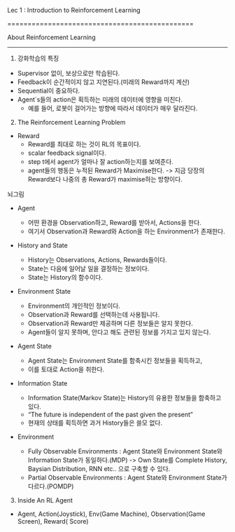 Lec 1 : Introduction to Reinforcement Learning

==============================================

About Reinforcement Learning

-------------------------------

1. 강화학습의 특징
  * Supervisor 없이, 보상으로만 학습된다.
  * Feedback이 순간적이지 않고 지연된다.(미래의 Reward까지 계산)
  * Sequential이 중요하다.
  * Agent`s들의 action은 획득하는 미래의 데이터에 영향을 미친다.
    * 예를 들어, 로봇이 걸어가는 방향에 따라서 데이터가 매우 달라진다.
  
  
2. The Reinforcement Learning Problem
  * Reward
    * Reward를 최대로 하는 것이 RL의 목표이다.
    * scalar feedback signal이다.
    * step t에서 agent가 얼마나 잘 action하는지를 보여준다.
    * agent들의 행동은 누적된 Reward가 Maximise한다.
   -> 지금 당장의 Reward보다 나중의 총 Reward가 maximise하는 방향이다.
   
   
뇌그림
  * Agent
    * 어떤 환경을 Observation하고, Reward를 받아서, Actions을 한다.
    * 여기서 Observation과 Reward와 Action을 하는 Environment가 존재한다.
   
   
  * History and State
    * History는 Observations, Actions, Rewards들이다.
    * State는 다음에 일어날 일을 결정하는 정보이다.
    * State는 History의 함수이다.
 
 
  * Environment State
    * Environment의 개인적인 정보이다.
    * Observation과 Reward를 선택하는데 사용됩니다.
    * Observation과 Reward만 제공하며 다른 정보들은 알지 못한다.
    * Agent들이 알지 못하며, 안다고 해도 관련된 정보를 가지고 있지 않는다.
 
 
  * Agent State
    * Agent State는 Environment State를 함축시킨 정보들을 획득하고,
    * 이를 토대로 Action을 취한다.

  * Information State
    * Information State(Markov State)는 History의 유용한 정보들을 함축하고 있다.
    * “The future is independent of the past given the present” 
    * 현재의 상태를 획득하면 과거 History들은 쓸모 없다.

  * Environment
    * Fully Observable Environments : Agent State와 Environment State와 Information State가 동일하다.(MDP)
      -> Own State를 Complete History, Baysian Distribution, RNN etc.. 으로 구축할 수 있다.
    * Partial Observable Environments : Agent State와 Environment State가 다르다.(POMDP)
    
3. Inside An RL Agent
  * Agent, Action(Joystick), Env(Game Machine), Observation(Game Screen), Reward( Score)
